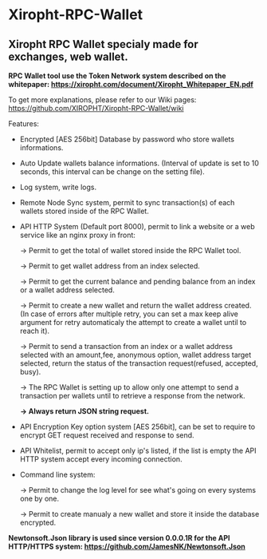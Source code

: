 # Xiropht-RPC-Wallet
<h2>Xiropht RPC Wallet specialy made for exchanges, web wallet.</h2>

**RPC Wallet tool use the Token Network system described on the whitepaper: https://xiropht.com/document/Xiropht_Whitepaper_EN.pdf**

To get more explanations, please refer to our Wiki pages: https://github.com/XIROPHT/Xiropht-RPC-Wallet/wiki

Features:

- Encrypted [AES 256bit] Database by password who store wallets informations.

- Auto Update wallets balance informations. (Interval of update is set to 10 seconds, this interval can be change on the setting file).

- Log system, write logs.

- Remote Node Sync system, permit to sync transaction(s) of each wallets stored inside of the RPC Wallet.

- API HTTP System (Default port 8000), permit to link a website or a web service like an nginx proxy in front:

  -> Permit to get the total of wallet stored inside the RPC Wallet tool.
  
  -> Permit to get wallet address from an index selected.
  
  -> Permit to get the current balance and pending balance from an index or a wallet address selected.
  
  -> Permit to create a new wallet and return the wallet address created. (In case of errors after multiple retry, you can set a max keep alive argument for retry automaticaly the attempt to create a wallet until to reach it).
  
  -> Permit to send a transaction from an index or a wallet address selected with an amount,fee, anonymous option, wallet address target selected, return the status of the transaction request(refused, accepted, busy). 
  
  -> The RPC Wallet is setting up to allow only one attempt to send a transaction per wallets until to retrieve a response from the network.
  
  **-> Always return JSON string request.**
  
- API Encryption Key option system [AES 256bit], can be set to require to encrypt GET request received and response to send.

- API Whitelist, permit to accept only ip's listed, if the list is empty the API HTTP system accept every incoming connection.



- Command line system:

  -> Permit to change the log level for see what's going on every systems one by one. 
  
  -> Permit to create manualy a new wallet and store it inside the database encrypted.
 
**Newtonsoft.Json library is used since version 0.0.0.1R for the API HTTP/HTTPS system: https://github.com/JamesNK/Newtonsoft.Json**
